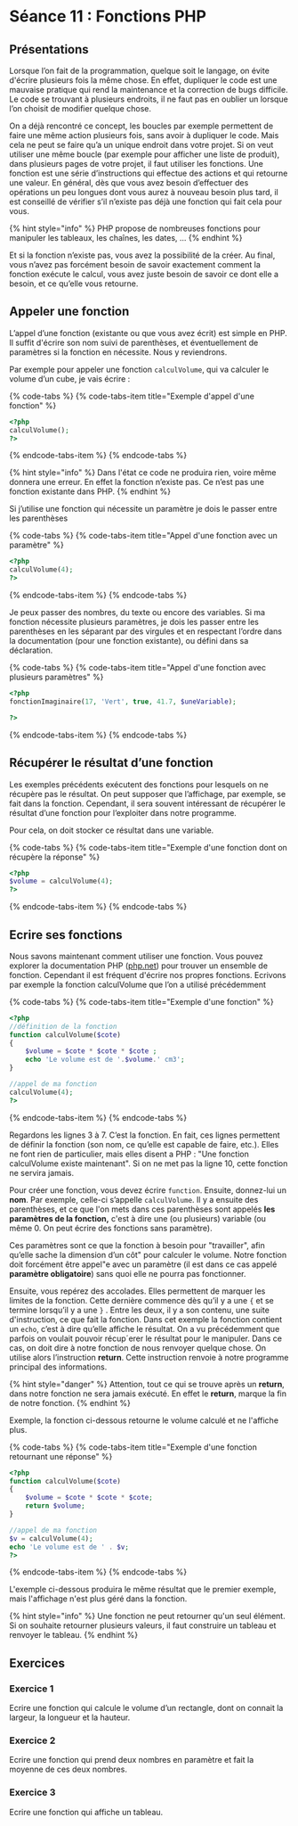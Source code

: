 # Séance 11 : Fonctions PHP

## Présentations

 Lorsque l’on fait de la programmation, quelque soit le langage, on évite d'écrire plusieurs fois la même chose. En effet, dupliquer le code est une mauvaise pratique qui rend la maintenance et la correction de bugs difficile. Le code se trouvant à plusieurs endroits, il ne faut pas en oublier un lorsque l’on choisit de modifier quelque chose. 

On a déjà rencontré ce concept, les boucles par exemple permettent de faire une même action plusieurs fois, sans avoir à dupliquer le code. Mais cela ne peut se faire qu’a un unique endroit dans votre projet. Si on veut utiliser une même boucle \(par exemple pour afficher une liste de produit\), dans plusieurs pages de votre projet, il faut utiliser les fonctions. Une fonction est une série d’instructions qui effectue des actions et qui retourne une valeur. En général, dès que vous avez besoin d’effectuer des opérations un peu longues dont vous aurez à nouveau besoin plus tard, il est conseillé de vérifier s’il n’existe pas déjà une fonction qui fait cela pour vous. 

{% hint style="info" %}
PHP propose de nombreuses fonctions pour manipuler les tableaux, les chaînes, les dates, ...
{% endhint %}

Et si la fonction n’existe pas, vous avez la possibilité de la créer. Au final, vous n’avez pas forcément besoin de savoir exactement comment la fonction exécute le calcul, vous avez juste besoin de savoir ce dont elle a besoin, et ce qu’elle vous retourne. 

## Appeler une fonction 

L’appel d’une fonction \(existante ou que vous avez écrit\) est simple en PHP. Il suffit d'écrire son nom suivi de parenthèses, et éventuellement de paramètres si la fonction en nécessite. Nous y reviendrons. 

Par exemple pour appeler une fonction `calculVolume`, qui va calculer le volume d’un cube, je vais écrire : 

{% code-tabs %}
{% code-tabs-item title="Exemple d\'appel d\'une fonction" %}
```php
<?php 
calculVolume(); 
?>
```
{% endcode-tabs-item %}
{% endcode-tabs %}

{% hint style="info" %}
Dans l'état ce code ne produira rien, voire même donnera une erreur. En effet la fonction n’existe pas. Ce n’est pas une fonction existante dans PHP. 
{% endhint %}

Si j’utilise une fonction qui nécessite un paramètre je dois le passer entre les parenthèses 

{% code-tabs %}
{% code-tabs-item title="Appel d\'une fonction avec un paramètre" %}
```php
<?php 
calculVolume(4); 
?> 
```
{% endcode-tabs-item %}
{% endcode-tabs %}

Je peux passer des nombres, du texte ou encore des variables. Si ma fonction nécessite plusieurs paramètres, je dois les passer entre les parenthèses en les séparant par des virgules et en respectant l’ordre dans la documentation \(pour une fonction existante\), ou défini dans sa déclaration. 

{% code-tabs %}
{% code-tabs-item title="Appel d\'une fonction avec plusieurs paramètres" %}
```php
<?php 
fonctionImaginaire(17, 'Vert', true, 41.7, $uneVariable); 

?>
```
{% endcode-tabs-item %}
{% endcode-tabs %}

## Récupérer le résultat d’une fonction 

Les exemples précédents exécutent des fonctions pour lesquels on ne récupère pas le résultat. On peut supposer que l’affichage, par exemple, se fait dans la fonction. Cependant, il sera souvent intéressant de récupérer le résultat d’une fonction pour l’exploiter dans notre programme. 

Pour cela, on doit stocker ce résultat dans une variable. 

{% code-tabs %}
{% code-tabs-item title="Exemple d\'une fonction dont on récupère la réponse" %}
```php
<?php
$volume = calculVolume(4);
?> 
```
{% endcode-tabs-item %}
{% endcode-tabs %}

## Ecrire ses fonctions 

Nous savons maintenant comment utiliser une fonction. Vous pouvez explorer la documentation PHP \([php.net](https://www.php.net)\) pour trouver un ensemble de fonction. Cependant il est fréquent d'écrire nos propres fonctions. Ecrivons par exemple la fonction calculVolume que l’on a utilisé précédemment 

{% code-tabs %}
{% code-tabs-item title="Exemple d\'une fonction" %}
```php
<?php 
//définition de la fonction
function calculVolume($cote) 
{ 
    $volume = $cote * $cote * $cote ; 
    echo 'Le volume est de '.$volume.' cm3'; 
} 

//appel de ma fonction 
calculVolume(4);
?> 
```
{% endcode-tabs-item %}
{% endcode-tabs %}

Regardons les lignes 3 à 7. C’est la fonction. En fait, ces lignes permettent de définir la fonction \(son nom, ce qu’elle est capable de faire, etc.\). Elles ne font rien de particulier, mais elles disent a PHP : "Une fonction calculVolume existe maintenant". Si on ne met pas la ligne 10, cette fonction ne servira jamais. 

Pour créer une fonction, vous devez écrire `function`. Ensuite, donnez-lui un **nom**. Par exemple, celle-ci s’appelle `calculVolume`. Il y a ensuite des parenthèses, et ce que l'on mets dans ces parenthèses sont appelés **les paramètres de la fonction,** c'est à dire  une \(ou plusieurs\) variable \(ou même 0. On peut écrire des fonctions sans paramètre\). 

Ces paramètres sont ce que la fonction à besoin pour "travailler", afin qu’elle sache la dimension d’un côt" pour calculer le volume. Notre fonction doit forcément être appel"e avec un paramètre \(il est dans ce cas appelé **paramètre obligatoire**\) sans quoi elle ne pourra pas fonctionner. 

Ensuite, vous repérez des accolades. Elles permettent de marquer les limites de la fonction. Cette dernière commence dès qu’il y a une `{` et se termine lorsqu’il y a une `}` . Entre les deux, il y a son contenu, une suite d'instruction, ce que fait la fonction. Dans cet exemple la fonction contient un `echo`, c’est à dire qu’elle affiche le résultat. On a vu précédemment que parfois on voulait pouvoir récup´erer le résultat pour le manipuler. Dans ce cas, on doit dire à notre fonction de nous renvoyer quelque chose. On utilise alors l’instruction **return**. Cette instruction renvoie à notre programme principal des informations. 

{% hint style="danger" %}
Attention, tout ce qui se trouve après un **return**, dans notre fonction ne sera jamais exécuté. En effet le **return**, marque la fin de notre fonction.
{% endhint %}

Exemple, la fonction ci-dessous retourne le volume calculé et ne l'affiche plus.

{% code-tabs %}
{% code-tabs-item title="Exemple d\'une fonction retournant une réponse" %}
```php
<?php 
function calculVolume($cote) 
{ 
    $volume = $cote * $cote * $cote; 
    return $volume; 
} 

//appel de ma fonction 
$v = calculVolume(4); 
echo 'Le volume est de ' . $v;
?>
```
{% endcode-tabs-item %}
{% endcode-tabs %}

L'exemple ci-dessous produira le même résultat que le premier exemple, mais l'affichage n'est plus géré dans la fonction.

{% hint style="info" %}
Une fonction ne peut retourner qu'un seul élément. Si on souhaite retourner plusieurs valeurs, il faut construire un tableau et renvoyer le tableau.
{% endhint %}

## Exercices

### Exercice 1 

Ecrire une fonction qui calcule le volume d’un rectangle, dont on connait la largeur, la longueur et la hauteur. 

### **Exercice 2**

Ecrire une fonction qui prend deux nombres en paramètre et fait la moyenne de ces deux nombres.

### **Exercice 3**

Ecrire une fonction qui affiche un tableau. 

